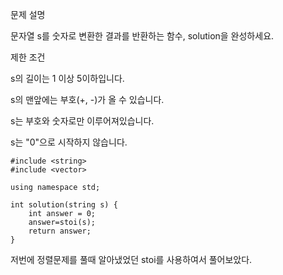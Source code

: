문제 설명

문자열 s를 숫자로 변환한 결과를 반환하는 함수, solution을 완성하세요.

제한 조건

s의 길이는 1 이상 5이하입니다.

s의 맨앞에는 부호(+, -)가 올 수 있습니다.

s는 부호와 숫자로만 이루어져있습니다.

s는 "0"으로 시작하지 않습니다.

```
#include <string>
#include <vector>

using namespace std;

int solution(string s) {
    int answer = 0;
    answer=stoi(s);
    return answer;
}
```

저번에 정렬문제를 풀때 알아냈었던 stoi를 사용하여서 풀어보았다.